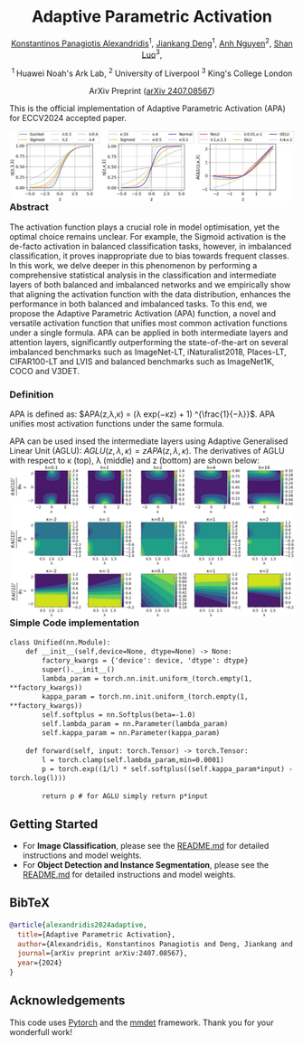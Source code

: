 <div align="center">
<h1>Adaptive Parametric Activation </h1>

[Konstantinos Panagiotis Alexandridis](https://kostas1515.github.io/)<sup>1</sup>, 
[Jiankang Deng](https://jiankangdeng.github.io/)<sup>1</sup>, 
[Anh Nguyen](https://cgi.csc.liv.ac.uk/~anguyen/)<sup>2</sup>,
[Shan Luo](https://shanluo.github.io/)<sup>3</sup>,

<sup>1</sup> Huawei Noah's Ark Lab, 
<sup>2</sup> University of Liverpool 
<sup>3</sup> King's College London

ArXiv Preprint ([arXiv 2407.08567](https://arxiv.org/pdf/2407.08567))

</div>

This is the official implementation of Adaptive Parametric Activation (APA) for ECCV2024 accepted paper. 

 <img src="./assets/unified_activations_combined.jpg"
     alt="APA unifies most activation functions under the same formula."
     style="float: left; margin-right: 10px;"
/>

 <h3>Abstract</h3>

The activation function plays a crucial role in model optimisation, yet the optimal choice remains unclear. For example, the Sigmoid activation is the de-facto activation in balanced classification tasks, however, in imbalanced classification, it proves inappropriate due to bias towards frequent classes.  In this work, we delve deeper in this phenomenon by performing a comprehensive statistical analysis in the classification and intermediate layers of both balanced and imbalanced networks and we empirically show that aligning the activation function with the data distribution, enhances the performance in both balanced and imbalanced tasks. To this end, we propose the Adaptive Parametric Activation (APA) function, a novel and versatile activation function that unifies most common activation functions under a single formula. APA can be applied in both intermediate layers and attention layers, significantly outperforming the state-of-the-art on several imbalanced benchmarks such as ImageNet-LT, iNaturalist2018, Places-LT, CIFAR100-LT and LVIS and balanced benchmarks such as ImageNet1K, COCO and V3DET.
<h3>Definition</h3>

APA is defined as: $APA(z,λ,κ) = (λ exp(−κz) + 1) ^{\frac{1}{−λ}}$. APA unifies most activation functions under the same formula.

APA can be used insed the intermediate layers using Adaptive Generalised Linear Unit (AGLU): $AGLU(z,λ,κ) = z APA(z,λ,κ)$. The derivatives of AGLU with respect to κ (top), λ (middle) and z (bottom) are shown below:
<img src="./assets/derivative_visualisations.jpg"
     alt="APA unifies most activation functions under the same formula."
     style="float: left; margin-right: 10px;"
/>


<h3> Simple Code implementation </h3>

```
class Unified(nn.Module):
    def __init__(self,device=None, dtype=None) -> None:
        factory_kwargs = {'device': device, 'dtype': dtype}
        super().__init__()
        lambda_param = torch.nn.init.uniform_(torch.empty(1, **factory_kwargs))
        kappa_param = torch.nn.init.uniform_(torch.empty(1, **factory_kwargs))
        self.softplus = nn.Softplus(beta=-1.0)
        self.lambda_param = nn.Parameter(lambda_param)
        self.kappa_param = nn.Parameter(kappa_param)

    def forward(self, input: torch.Tensor) -> torch.Tensor:
        l = torch.clamp(self.lambda_param,min=0.0001)
        p = torch.exp((1/l) * self.softplus((self.kappa_param*input) - torch.log(l)))
        
        return p # for AGLU simply return p*input
```

## Getting Started

- For **Image Classification**, please see the [README.md](classification/README.md) for detailed instructions and model weights.
- For **Object Detection and Instance Segmentation**, please see the [README.md](mmdetection_v3.2/README.md) for detailed instructions and model weights.
     

## BibTeX

```bibtex
@article{alexandridis2024adaptive,
  title={Adaptive Parametric Activation},
  author={Alexandridis, Konstantinos Panagiotis and Deng, Jiankang and Nguyen, Anh and Luo, Shan},
  journal={arXiv preprint arXiv:2407.08567},
  year={2024}
}
```

## Acknowledgements
This code uses <a href='https://pytorch.org/'>Pytorch</a> and the <a href='https://github.com/open-mmlab/mmdetection'>mmdet</a> framework. Thank you for your wonderfull work!

     
